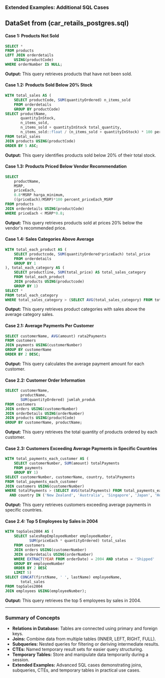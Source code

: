 ###  Extended Examples: Additional SQL Cases
## DataSet from (car_retails_postgres.sql)

#### Case 1: Products Not Sold
```sql
SELECT * 
FROM products
LEFT JOIN orderdetails
	USING(productCode)
WHERE orderNumber IS NULL;
```
**Output:** This query retrieves products that have not been sold.

#### Case 1.2: Products Sold Below 20% Stock
```sql
WITH total_sales AS (
    SELECT productCode, SUM(quantityOrdered) n_items_sold
    FROM orderdetails
    GROUP BY productCode)
SELECT productName,
       quantityInStock,
       n_items_sold,
       n_items_sold + quantityInStock total_quantity,
       n_items_sold::float / (n_items_sold + quantityInStock) * 100 percent_items_sold
FROM total_sales
JOIN products USING(productCode)
ORDER BY 5 ASC;
```
**Output:** This query identifies products sold below 20% of their total stock.

#### Case 1.3: Products Priced Below Vendor Recommendation
```sql
SELECT 
    productName, 
    MSRP,
    priceEach,
    0.8*MSRP harga_minimum,
    ((priceEach)/MSRP)*100 percent_priceEach_MSRP
FROM products
JOIN orderdetails USING(productCode)
WHERE priceEach < MSRP*0.8;
```
**Output:** This query retrieves products sold at prices 20% below the vendor's recommended price.

#### Case 1.4: Sales Categories Above Average
```sql
WITH total_each_product AS (
    SELECT productcode, SUM(quantityOrdered*priceEach) total_price
    FROM orderdetails
    GROUP BY 1
), total_each_category AS (
    SELECT productline, SUM(total_price) AS total_sales_category
    FROM total_each_product
    JOIN products USING(productcode)
    GROUP BY 1)
SELECT *
FROM total_each_category
WHERE total_sales_category > (SELECT AVG(total_sales_category) FROM total_each_category);
```
**Output:** This query retrieves product categories with sales above the average category sales.

#### Case 2.1: Average Payments Per Customer
```sql
SELECT customerName, AVG(amount) rata2Payments
FROM customers
JOIN payments USING(customerNumber)
GROUP BY customerName
ORDER BY 2 DESC;
```
**Output:** This query calculates the average payment amount for each customer.

#### Case 2.2: Customer Order Information
```sql
SELECT customerName,
       productName,
       SUM(quantityOrdered) jumlah_produk
FROM customers
JOIN orders USING(customerNumber)
JOIN orderDetails USING(orderNumber)
JOIN products USING(productCode)
GROUP BY customerName, productName;
```
**Output:** This query retrieves the total quantity of products ordered by each customer.

#### Case 2.3: Customers Exceeding Average Payments in Specific Countries
```sql
WITH total_payments_each_customer AS (
    SELECT customerNumber, SUM(amount) totalPayments
    FROM payments
    GROUP BY 1)
SELECT customerNumber, customerName, country, totalPayments
FROM total_payments_each_customer
JOIN customers USING(customerNumber)
WHERE totalPayments > (SELECT AVG(totalPayments) FROM total_payments_each_customer)
  AND country IN ('New Zealand', 'Australia', 'Singapore', 'Japan', 'Hong Kong', 'Philippines');
```
**Output:** This query retrieves customers exceeding average payments in specific countries.

#### Case 2.4: Top 5 Employees by Sales in 2004
```sql
WITH topSales2004 AS (
    SELECT salesRepEmployeeNumber employeeNumber,
           SUM(priceEach * quantityOrdered) total_sales
    FROM customers
    JOIN orders USING(customerNumber)
    JOIN orderdetails USING(orderNumber)
    WHERE EXTRACT(YEAR FROM orderDate) = 2004 AND status = 'Shipped'
    GROUP BY employeeNumber
    ORDER BY 2 DESC
    LIMIT 5)
SELECT CONCAT(firstName, ' ', lastName) employeeName, 
       total_sales
FROM topSales2004
JOIN employees USING(employeeNumber);
```
**Output:** This query retrieves the top 5 employees by sales in 2004.

---

### Summary of Concepts
- **Relations in Database:** Tables are connected using primary and foreign keys.
- **Joins:** Combine data from multiple tables (INNER, LEFT, RIGHT, FULL).
- **Subqueries:** Nested queries for filtering or deriving intermediate results.
- **CTEs:** Named temporary result sets for easier query structuring.
- **Temporary Tables:** Store and manipulate data temporarily during a session.
- **Extended Examples:** Advanced SQL cases demonstrating joins, subqueries, CTEs, and temporary tables in practical use cases.
